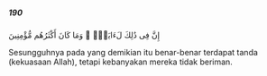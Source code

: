##### 190

<span class="ayah">إِنَّ فِى ذَٰلِكَ لَءَايَةًۭ ۖ وَمَا كَانَ أَكْثَرُهُم مُّؤْمِنِينَ</span>

<span class="ayah_translation">Sesungguhnya pada yang demikian itu benar-benar terdapat tanda (kekuasaan Allah), tetapi kebanyakan mereka tidak beriman.</span>
